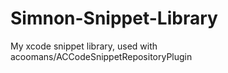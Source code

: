 Simnon-Snippet-Library
======================

My xcode snippet library, used with acoomans/ACCodeSnippetRepositoryPlugin
